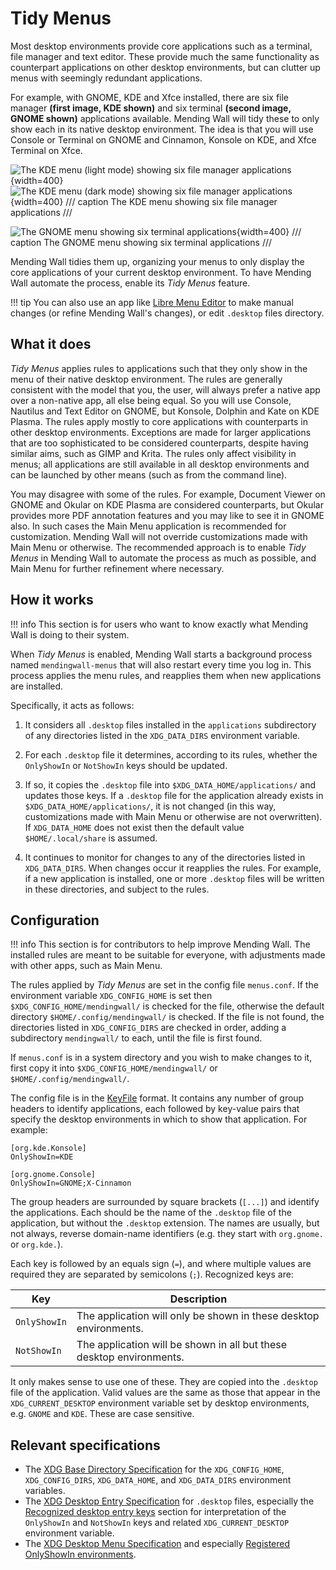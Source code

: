 # Tidy Menus

Most desktop environments provide core applications such as a terminal, file manager and text editor. These provide much the same functionality as counterpart applications on other desktop environments, but can clutter up menus with seemingly redundant applications.

For example, with GNOME, KDE and Xfce installed, there are six file manager **(first image, KDE shown)** and six terminal **(second image, GNOME shown)** applications available. Mending Wall will tidy these to only show each in its native desktop environment. The idea is that you will use Console or Terminal on GNOME and Cinnamon, Konsole on KDE, and Xfce Terminal on Xfce.

![The KDE menu (light mode) showing six file manager applications](assets/kde_many_file_manager_apps_light.png#only-light){width=400}![The KDE menu (dark mode) showing six file manager applications](assets/kde_many_file_manager_apps_dark.png#only-dark){width=400}
/// caption
The KDE menu showing six file manager applications
///

![The GNOME menu showing six terminal applications](assets/gnome_many_terminal_apps.png){width=400}
/// caption
The GNOME menu showing six terminal applications
///

Mending Wall tidies them up, organizing your menus to only display the core applications of your current desktop environment. To have Mending Wall automate the process, enable its *Tidy Menus* feature.

!!! tip
    You can also use an app like [Libre Menu Editor](https://flathub.org/apps/page.codeberg.libre_menu_editor.LibreMenuEditor) to make manual changes (or refine Mending Wall's changes), or edit `.desktop` files directory.


## What it does

*Tidy Menus* applies rules to applications such that they only show in the menu of their native desktop environment. The rules are generally consistent with the model that you, the user, will always prefer a native app over a non-native app, all else being equal. So you will use Console, Nautilus and Text Editor on GNOME, but Konsole, Dolphin and Kate on KDE Plasma. The rules apply mostly to core applications with counterparts in other desktop environments. Exceptions are made for larger applications that are too sophisticated to be considered counterparts, despite having similar aims, such as GIMP and Krita. The rules only affect visibility in menus; all applications are still available in all desktop environments and can be launched by other means (such as from the command line).

You may disagree with some of the rules. For example, Document Viewer on GNOME and Okular on KDE Plasma are considered counterparts, but Okular provides more PDF annotation features and you may like to see it in GNOME also. In such cases the Main Menu application is recommended for customization. Mending Wall will not override customizations made with Main Menu or otherwise. The recommended approach is to enable *Tidy Menus* in Mending Wall to automate the process as much as possible, and Main Menu for further refinement where necessary.


## How it works

!!! info
    This section is for users who want to know exactly what Mending Wall is doing to their system.

When *Tidy Menus* is enabled, Mending Wall starts a background process named `mendingwall-menus` that will also restart every time you log in. This process applies the menu rules, and reapplies them when new applications are installed.

Specifically, it acts as follows:

1. It considers all `.desktop` files installed in the `applications` subdirectory of any directories listed in the `XDG_DATA_DIRS` environment variable.

2. For each `.desktop` file it determines, according to its rules, whether the `OnlyShowIn` or `NotShowIn` keys should be updated.

3. If so, it copies the `.desktop` file into `$XDG_DATA_HOME/applications/` and updates those keys. If a `.desktop` file for the application already exists in `$XDG_DATA_HOME/applications/`, it is not changed (in this way, customizations made with Main Menu or otherwise are not overwritten). If `XDG_DATA_HOME` does not exist then the default value `$HOME/.local/share` is assumed.

4. It continues to monitor for changes to any of the directories listed in `XDG_DATA_DIRS`. When changes occur it reapplies the rules. For example, if a new application is installed, one or more `.desktop` files will be written in these directories, and subject to the rules.

## Configuration

!!! info
    This section is for contributors to help improve Mending Wall. The installed rules are meant to be suitable for everyone, with adjustments made with other apps, such as Main Menu.

The rules applied by *Tidy Menus* are set in the config file `menus.conf`. If the environment variable `XDG_CONFIG_HOME` is set then `$XDG_CONFIG_HOME/mendingwall/` is checked for the file, otherwise the default directory `$HOME/.config/mendingwall/` is checked. If the file is not found, the directories listed in `XDG_CONFIG_DIRS` are checked in order, adding a subdirectory `mendingwall/` to each, until the file is first found.

If `menus.conf` is in a system directory and you wish to make changes to it, first copy it into `$XDG_CONFIG_HOME/mendingwall/` or `$HOME/.config/mendingwall/`.

The config file is in the [KeyFile](https://docs.gtk.org/glib/struct.KeyFile.html) format. It contains any number of group headers to identify applications, each followed by key-value pairs that specify the desktop environments in which to show that application. For example:
```
[org.kde.Konsole]
OnlyShowIn=KDE

[org.gnome.Console]
OnlyShowIn=GNOME;X-Cinnamon
```

The group headers are surrounded by square brackets (`[...]`) and identify the applications. Each should be the name of the `.desktop` file of the application, but without the `.desktop` extension. The names are usually, but not always, reverse domain-name identifiers (e.g. they start with `org.gnome.` or `org.kde.`).

Each key is followed by an equals sign (`=`), and where multiple values are required they are separated by semicolons (`;`). Recognized keys are:

| Key | Description |
| --- | ----- |
| `OnlyShowIn` | The application will only be shown in these desktop environments. |
| `NotShowIn` | The application will be shown in all but these desktop environments. |

It only makes sense to use one of these. They are copied into the `.desktop` file of the application. Valid values are the same as those that appear in the `XDG_CURRENT_DESKTOP` environment variable set by desktop environments, e.g. `GNOME` and `KDE`. These are case sensitive.


## Relevant specifications

* The [XDG Base Directory Specification](https://specifications.freedesktop.org/basedir-spec/latest/) for the `XDG_CONFIG_HOME`, `XDG_CONFIG_DIRS`, `XDG_DATA_HOME`, and `XDG_DATA_DIRS` environment variables.
* The [XDG Desktop Entry Specification](https://specifications.freedesktop.org/desktop-entry-spec/latest/) for `.desktop` files, especially the [Recognized desktop entry keys](https://specifications.freedesktop.org/desktop-entry-spec/latest/recognized-keys.html) section for interpretation of the `OnlyShowIn` and `NotShowIn` keys and related `XDG_CURRENT_DESKTOP` environment variable.
* The [XDG Desktop Menu Specification](https://specifications.freedesktop.org/menu-spec/latest/) and especially [Registered OnlyShowIn environments](https://specifications.freedesktop.org/menu-spec/latest/onlyshowin-registry.html).
